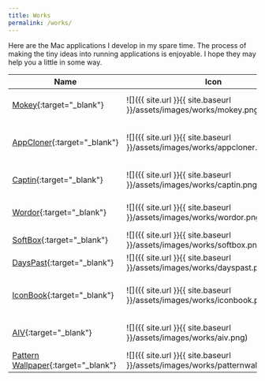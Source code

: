 ```yaml
---
title: Works
permalink: /works/
---
```


Here are the Mac applications I develop in my spare time. The process of making the tiny ideas into running applications is enjoyable. I hope they may help you a little in some way.

Name | Icon | Description
--- | --- | ---
[Mokey](http://mokey.mystrikingly.com/){:target="_blank"} | ![]({{ site.url }}{{ site.baseurl }}/assets/images/works/mokey.png) | Visualize Mac shortcuts.
[AppCloner](http://appcloner.mystrikingly.com/){:target="_blank"} | ![]({{ site.url }}{{ site.baseurl }}/assets/images/works/appcloner.png) | Run multiple instances of Mac app.
[Captin](http://captin.mystrikingly.com/){:target="_blank"} | ![]({{ site.url }}{{ site.baseurl }}/assets/images/works/captin.png) | Show Mac caps lock status.
[Wordor](http://wordor.mystrikingly.com/){:target="_blank"} | ![]({{ site.url }}{{ site.baseurl }}/assets/images/works/wordor.png) | English word speller.
[SoftBox](http://softbox.mystrikingly.com/){:target="_blank"} | ![]({{ site.url }}{{ site.baseurl }}/assets/images/works/softbox.png) | Use Mac as a soft box.
[DaysPast](http://dayspast.mystrikingly.com/){:target="_blank"} | ![]({{ site.url }}{{ site.baseurl }}/assets/images/works/dayspast.png) | Days past notifier.
[IconBook](http://iconbook.mystrikingly.com/){:target="_blank"} | ![]({{ site.url }}{{ site.baseurl }}/assets/images/works/iconbook.png) | A stockbook for your Mac icons.
[AIV](http://aiv.mystrikingly.com/){:target="_blank"} | ![]({{ site.url }}{{ site.baseurl }}/assets/images/works/aiv.png) | Animated Image Viewer.
[Pattern Wallpaper](https://apps.apple.com/cn/app/pattern-wallpaper-pro/id1618232946?l=en-GB&mt=12){:target="_blank"} | ![]({{ site.url }}{{ site.baseurl }}/assets/images/works/patternwallpaper.png) | Generate wallpaper.

